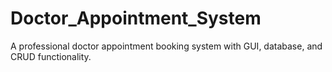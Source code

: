 # Doctor_Appointment_System
A professional doctor appointment booking system with GUI, database, and CRUD functionality.
